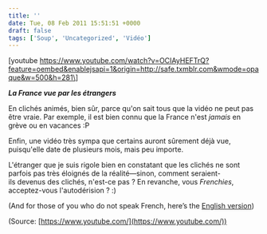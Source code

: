 ```yaml
---
title: ''
date: Tue, 08 Feb 2011 15:51:51 +0000
draft: false
tags: ['Soup', 'Uncategorized', 'Vidéo']
---
```


\[youtube https://www.youtube.com/watch?v=OCIAyHEFTrQ?feature=oembed&enablejsapi=1&origin=http://safe.txmblr.com&wmode=opaque&w=500&h=281\]

_**La France vue par les étrangers**_

En clichés animés, bien sûr, parce qu'on sait tous que la vidéo ne peut pas être vraie. Par exemple, il est bien connu que la France n'est _jamais_ en grève ou en vacances :P

Enfin, une vidéo très sympa que certains auront sûrement déjà vue, puisqu'elle date de plusieurs mois, mais peu importe.

L'étranger que je suis rigole bien en constatant que les clichés ne sont parfois pas très éloignés de la réalité—sinon, comment seraient-ils devenus des clichés, n'est-ce pas ? En revanche, vous _Frenchies_, acceptez-vous l'autodérision ? :)

(And for those of you who do not speak French, here’s the [English version](http://www.youtube.com/watch?v=ERD2TnMNH98))

(Source: [https://www.youtube.com/](https://www.youtube.com/))